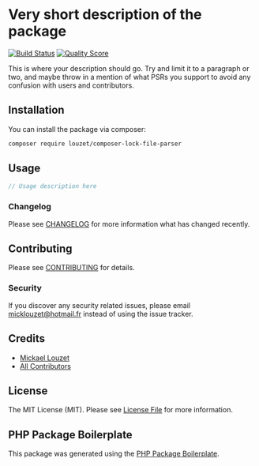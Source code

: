 # Very short description of the package

<!-- [![Latest Version on Packagist](https://img.shields.io/packagist/v/louzet/composer-lock-file-parser.svg?style=flat-square)](https://packagist.org/packages/louzet/composer-lock-file-parser) -->
[![Build Status](https://travis-ci.com/Louzet/ComposerLockFileParser.svg?branch=master)](https://travis-ci.com/Louzet/ComposerLockFileParser)
[![Quality Score](https://scrutinizer-ci.com/g/louzet/composerLockFileParser/badges/quality-score.png?b=master)](https://scrutinizer-ci.com/g/louzet/ComposerLockFileParser/)

<!-- [![Total Downloads](https://img.shields.io/packagist/dt/louzet/composer-lock-file-parser.svg?style=flat-square)](https://packagist.org/packages/louzet/composer-lock-file-parser) -->

This is where your description should go. Try and limit it to a paragraph or two, and maybe throw in a mention of what PSRs you support to avoid any confusion with users and contributors.

## Installation

You can install the package via composer:

```bash
composer require louzet/composer-lock-file-parser
```

## Usage

``` php
// Usage description here
```

### Changelog

Please see [CHANGELOG](CHANGELOG.md) for more information what has changed recently.

## Contributing

Please see [CONTRIBUTING](CONTRIBUTING.md) for details.

### Security

If you discover any security related issues, please email micklouzet@hotmail.fr instead of using the issue tracker.

## Credits

- [Mickael Louzet](https://github.com/louzet)
- [All Contributors](../../contributors)

## License

The MIT License (MIT). Please see [License File](LICENSE.md) for more information.

## PHP Package Boilerplate

This package was generated using the [PHP Package Boilerplate](https://laravelpackageboilerplate.com).
